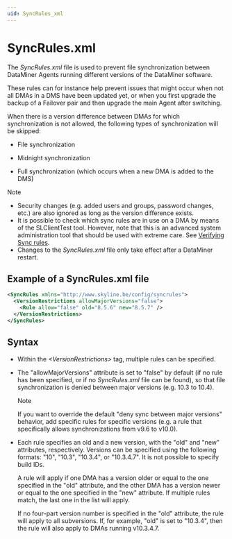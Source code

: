 ```yaml
---
uid: SyncRules_xml
---
```


# SyncRules.xml

The *SyncRules.xml* file is used to prevent file synchronization between DataMiner Agents running different versions of the DataMiner software.

These rules can for instance help prevent issues that might occur when not all DMAs in a DMS have been updated yet, or when you first upgrade the backup of a Failover pair and then upgrade the main Agent after switching.

When there is a version difference between DMAs for which synchronization is not allowed, the following types of synchronization will be skipped:

- File synchronization

- Midnight synchronization

- Full synchronization (which occurs when a new DMA is added to the DMS)

> [!NOTE]
>
> - Security changes (e.g. added users and groups, password changes, etc.) are also ignored as long as the version difference exists.
> - It is possible to check which sync rules are in use on a DMA by means of the SLClientTest tool. However, note that this is an advanced system administration tool that should be used with extreme care. See [Verifying Sync rules](xref:SLNetClientTest_verifying_sync_rules).
> - Changes to the *SyncRules.xml* file only take effect after a DataMiner restart.

## Example of a SyncRules.xml file

```xml
<SyncRules xmlns="http://www.skyline.be/config/syncrules">
  <VersionRestrictions allowMajorVersions="false">
    <Rule allow="false" old="8.5.6" new="8.5.7" />
  </VersionRestrictions>
</SyncRules>
```

## Syntax

- Within the *\<VersionRestrictions>* tag, multiple rules can be specified.

- The "allowMajorVersions" attribute is set to "false" by default (if no rule has been specified, or if no *SyncRules.xml* file can be found), so that file synchronization is denied between major versions (e.g. 10.3 to 10.4).

  > [!NOTE]
  > If you want to override the default "deny sync between major versions" behavior, add specific rules for specific versions (e.g. a rule that specifically allows synchronizations from v9.6 to v10.0).

- Each rule specifies an old and a new version, with the "old" and "new" attributes, respectively. Versions can be specified using the following formats: "10", "10.3", "10.3.4", or "10.3.4.7". It is not possible to specify build IDs.

  A rule will apply if one DMA has a version older or equal to the one specified in the "old" attribute, and the other DMA has a version newer or equal to the one specified in the "new" attribute. If multiple rules match, the last one in the list will apply.

  If no four-part version number is specified in the "old" attribute, the rule will apply to all subversions. If, for example, "old" is set to "10.3.4", then the rule will also apply to DMAs running v10.3.4.7.
